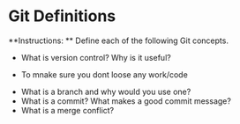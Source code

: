 # Git Definitions

**Instructions: ** Define each of the following Git concepts.

* What is version control?  Why is it useful?
- To mnake sure you dont loose any work/code
* What is a branch and why would you use one?
* What is a commit? What makes a good commit message?
* What is a merge conflict?